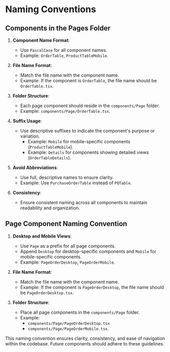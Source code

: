 # Naming Conventions

## Components in the Pages Folder

1. **Component Name Format**:
   - Use `PascalCase` for all component names.
   - Example: `OrderTable`, `ProductTableMobile`.

2. **File Name Format**:
   - Match the file name with the component name.
   - Example: If the component is `OrderTable`, the file name should be `OrderTable.tsx`.

3. **Folder Structure**:
   - Each page component should reside in the `components/Page` folder.
   - Example: `components/Page/OrderTable.tsx`.

4. **Suffix Usage**:
   - Use descriptive suffixes to indicate the component's purpose or variation.
     - Example: `Mobile` for mobile-specific components (`ProductTableMobile`).
     - Example: `Details` for components showing detailed views (`OrderTableDetails`).

5. **Avoid Abbreviations**:
   - Use full, descriptive names to ensure clarity.
   - Example: Use `PurchaseOrderTable` instead of `POTable`.

6. **Consistency**:
   - Ensure consistent naming across all components to maintain readability and organization.

## Page Component Naming Convention

1. **Desktop and Mobile Views**:
   - Use `Page` as a prefix for all page components.
   - Append `Desktop` for desktop-specific components and `Mobile` for mobile-specific components.
   - Example: `PageOrderDesktop`, `PageOrderMobile`.

2. **File Name Format**:
   - Match the file name with the component name.
   - Example: If the component is `PageOrderDesktop`, the file name should be `PageOrderDesktop.tsx`.

3. **Folder Structure**:
   - Place all page components in the `components/Page` folder.
   - Example:
     - `components/Page/PageOrderDesktop.tsx`
     - `components/Page/PageOrderMobile.tsx`.

This naming convention ensures clarity, consistency, and ease of navigation within the codebase. Future components should adhere to these guidelines.
